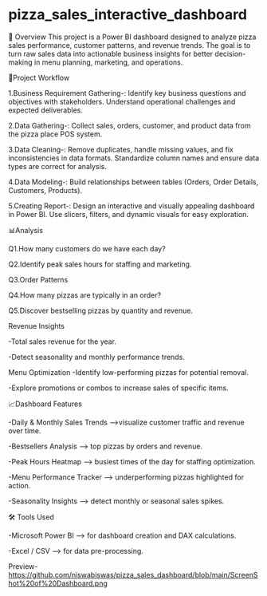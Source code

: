 # pizza_sales_interactive_dashboard
📌 Overview
This project is a Power BI dashboard designed to analyze pizza sales performance, customer patterns, and revenue trends. The goal is to turn raw sales data into actionable business insights for better decision-making in menu planning, marketing, and operations.

🚀Project Workflow

   1.Business Requirement Gathering-:
     Identify key business questions and objectives with stakeholders.
     Understand operational challenges and expected deliverables.
     
   2.Data Gathering-:
     Collect sales, orders, customer, and product data from the pizza place POS system.
     
   3.Data Cleaning-:
     Remove duplicates, handle missing values, and fix inconsistencies in data formats.
     Standardize column names and ensure data types are correct for analysis.
   
   4.Data Modeling-:
     Build relationships between tables (Orders, Order Details, Customers, Products).
   
   5.Creating Report-:
     Design an interactive and visually appealing dashboard in Power BI.
     Use slicers, filters, and dynamic visuals for easy exploration.

📊Analysis

Q1.How many customers do we have each day?

Q2.Identify peak sales hours for staffing and marketing.

Q3.Order Patterns

Q4.How many pizzas are typically in an order?

Q5.Discover bestselling pizzas by quantity and revenue.

Revenue Insights

-Total sales revenue for the year.

-Detect seasonality and monthly performance trends.

Menu Optimization
-Identify low-performing pizzas for potential removal.

-Explore promotions or combos to increase sales of specific items.

📈Dashboard Features

-Daily & Monthly Sales Trends —>visualize customer traffic and revenue over time.

-Bestsellers Analysis —> top pizzas by orders and revenue.

-Peak Hours Heatmap —> busiest times of the day for staffing optimization.

-Menu Performance Tracker —> underperforming pizzas highlighted for action.

-Seasonality Insights —> detect monthly or seasonal sales spikes.

🛠 Tools Used

-Microsoft Power BI —> for dashboard creation and DAX calculations.

-Excel / CSV —> for data pre-processing.

Preview-https://github.com/niswabiswas/pizza_sales_dashboard/blob/main/ScreenShot%20of%20Dashboard.png
